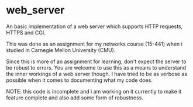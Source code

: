 web_server
==========

An basic implementation of  a web server which supports HTTP requests, HTTPS and CGI.

This was done as an assignment for my networks course (15-441) when i studied in 
Carnegie Mellon University (CMU). 

Since this is more of an assignment for learning, don't expect the server to be robust to 
errors. You are welcome to use this as a means to understand the inner workings of a web 
server though. I have tried to be as verbose as possible when it comes to documenting 
what my code does.

NOTE: this code is incomplete and i am working on it currently to make it feature complete and
also add some form of robustness.
